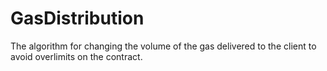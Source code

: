 # GasDistribution
The algorithm for changing the volume of the gas delivered to the client to avoid overlimits on the contract.
